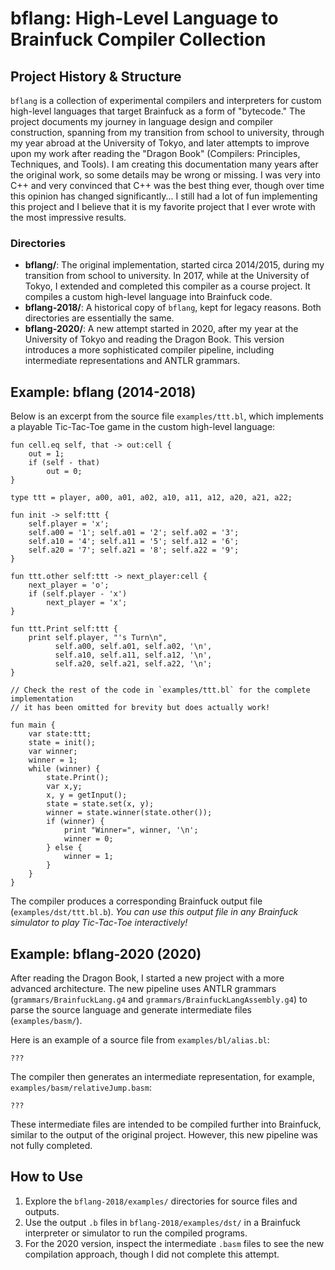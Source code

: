 # bflang: High-Level Language to Brainfuck Compiler Collection

## Project History & Structure

`bflang` is a collection of experimental compilers and interpreters for custom high-level languages that target Brainfuck as a form of "bytecode." The project documents my journey in language design and compiler construction, spanning from my transition from school to university, through my year abroad at the University of Tokyo, and later attempts to improve upon my work after reading the "Dragon Book" (Compilers: Principles, Techniques, and Tools).
I am creating this documentation many years after the original work, so some details may be wrong or missing.
I was very into C++ and very convinced that C++ was the best thing ever, though over time this opinion has changed significantly... I still had a lot of fun implementing this project and I believe that it is my favorite project that I ever wrote with the most impressive results.

### Directories

- **bflang/**: The original implementation, started circa 2014/2015, during my transition from school to university. In 2017, while at the University of Tokyo, I extended and completed this compiler as a course project. It compiles a custom high-level language into Brainfuck code.
- **bflang-2018/**: A historical copy of `bflang`, kept for legacy reasons. Both directories are essentially the same.
- **bflang-2020/**: A new attempt started in 2020, after my year at the University of Tokyo and reading the Dragon Book. This version introduces a more sophisticated compiler pipeline, including intermediate representations and ANTLR grammars.

## Example: bflang (2014-2018)

Below is an excerpt from the source file `examples/ttt.bl`, which implements a playable Tic-Tac-Toe game in the custom high-level language:

```bl
fun cell.eq self, that -> out:cell {
	out = 1;
	if (self - that)
		out = 0;
}

type ttt = player, a00, a01, a02, a10, a11, a12, a20, a21, a22;

fun init -> self:ttt {
	self.player = 'x';
	self.a00 = '1'; self.a01 = '2'; self.a02 = '3';
	self.a10 = '4'; self.a11 = '5'; self.a12 = '6';
	self.a20 = '7'; self.a21 = '8'; self.a22 = '9';
}

fun ttt.other self:ttt -> next_player:cell {
	next_player = 'o';
	if (self.player - 'x')
		next_player = 'x';
}

fun ttt.Print self:ttt {
	print self.player, "'s Turn\n",
		  self.a00, self.a01, self.a02, '\n',
		  self.a10, self.a11, self.a12, '\n',
		  self.a20, self.a21, self.a22, '\n';
}

// Check the rest of the code in `examples/ttt.bl` for the complete implementation
// it has been omitted for brevity but does actually work!

fun main {
	var state:ttt;
	state = init();
	var winner;
	winner = 1;
	while (winner) {
		state.Print();
		var x,y;
		x, y = getInput();
		state = state.set(x, y);
		winner = state.winner(state.other());
		if (winner) {
			print "Winner=", winner, '\n';
			winner = 0;
		} else {
			winner = 1;
		}
	}
}
```

The compiler produces a corresponding Brainfuck output file (`examples/dst/ttt.bl.b`). _You can use this output file in any Brainfuck simulator to play Tic-Tac-Toe interactively!_

## Example: bflang-2020 (2020)

After reading the Dragon Book, I started a new project with a more advanced architecture. The new pipeline uses ANTLR grammars (`grammars/BrainfuckLang.g4` and `grammars/BrainfuckLangAssembly.g4`) to parse the source language and generate intermediate files (`examples/basm/`).

Here is an example of a source file from `examples/bl/alias.bl`:

```bflang
???
```

The compiler then generates an intermediate representation, for example, `examples/basm/relativeJump.basm`:

```basm
???
```

These intermediate files are intended to be compiled further into Brainfuck, similar to the output of the original project. However, this new pipeline was not fully completed.

## How to Use

1. Explore the `bflang-2018/examples/` directories for source files and outputs.
2. Use the output `.b` files in `bflang-2018/examples/dst/` in a Brainfuck interpreter or simulator to run the compiled programs.
3. For the 2020 version, inspect the intermediate `.basm` files to see the new compilation approach, though I did not complete this attempt.
